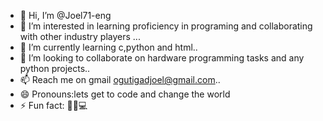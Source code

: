 - 👋 Hi, I’m @Joel71-eng
- 👀 I’m interested in learning proficiency in programing and collaborating with other industry players ...
- 🌱 I’m currently learning c,python and html..
- 💞️ I’m looking to collaborate on hardware programming tasks and any python projects..
- 📫 Reach me on gmail  ogutigadjoel@gmail.com..
- 😄 Pronouns:lets get to code and change the world
- ⚡ Fun fact: 🎤🎹💻

<!---
Joel71-eng/Joel71-eng is a ✨ special ✨ repository because its `README.md` (this file) appears on your GitHub profile.
You can click the Preview link to take a look at your changes.
--->
